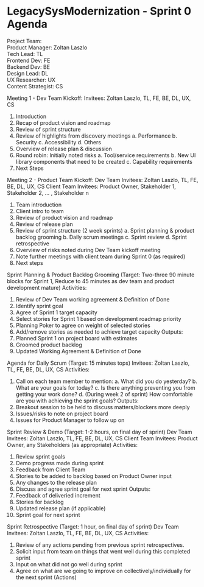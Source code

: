 # LegacySysModernization - Sprint 0 Agenda

Project Team:  
Product Manager: Zoltan Laszlo  
 Tech Lead: TL  
 Frontend Dev: FE   
 Backend Dev: BE  
 Design Lead: DL  
 UX Researcher: UX  
 Content Strategist: CS  


Meeting 1 - Dev Team Kickoff:
Invitees: Zoltan Laszlo, TL, FE, BE, DL, UX, CS

  1. Introduction
  2. Recap of product vision and roadmap
  3. Review of sprint structure 
  4. Review of highlights from discovery meetings
    a. Performance
    b. Security
    c. Accessibility
    d. Others
  5. Overview of release plan & discussion
  6. Round robin: Initially noted risks
    a. Tool/service requirements
    b. New UI library components that need to be created
    c. Capability requirements
  7. Next Steps

Meeting 2 - Product Team Kickoff:
Dev Team Invitees: Zoltan Laszlo, TL, FE, BE, DL, UX, CS
Client Team Invitees: Product Owner, Stakeholder 1, Stakeholder 2, ... , Stakeholder n

  1. Team introduction
  2. Client intro to team
  2. Review of product vision and roadmap
  3. Review of release plan
  4. Review of sprint structure (2 week sprints)
    a. Sprint planning & product backlog grooming
    b. Daily scrum meetings
    c. Sprint review
    d. Sprint retrospective
  5. Overview of risks noted during Dev Team kickoff meeting
  6. Note further meetings with client team during Sprint 0 (as required)
  7. Next steps
    
Sprint Planning & Product Backlog Grooming (Target: Two-three 90 minute blocks for Sprint 1, Reduce to 45 minutes as dev team and product development mature)
Activities:
  1. Review of Dev Team working agreement & Definition of Done 
  2. Identify sprint goal
  3. Agree of Sprint 1 target capacity
  4. Select stories for Sprint 1 based on development roadmap priority
  5. Planning Poker to agree on weight of selected stories
  6. Add/remove stories as needed to achieve target capacity
  Outputs:
  1. Planned Sprint 1 on project board with estimates
  2. Groomed product backlog
  3. Updated Working Agreement & Definition of Done

Agenda for Daily Scrum (Target: 15 minutes tops)
Invitees: Zoltan Laszlo, TL, FE, BE, DL, UX, CS
Activities:
  1. Call on each team member to mention:
    a. What did you do yesterday?
    b. What are your goals for today?
    c. Is there anything preventing you from getting your work done?
    d. (During week 2 of sprint) How comfortable are you with achieving the sprint goals?
Outputs:
  1. Breakout session to be held to discuss matters/blockers more deeply
  2. Issues/risks to note on project board
  3. Issues for Product Manager to follow up on

Sprint Review & Demo (Target: 1-2 hours, on final day of sprint)
Dev Team Invitees: Zoltan Laszlo, TL, FE, BE, DL, UX, CS
Client Team Invitees: Product Owner, any Stakeholders (as appropriate)
Activities:
  1. Review sprint goals
  2. Demo progress made during sprint
  3. Feedback from Client Team
  4. Stories to be added to backlog based on Product Owner input
  5. Any changes to the release plan
  5. Discuss and agree sprint goal for next sprint
Outputs:
  1. Feedback of deliveried increment
  2. Stories for backlog
  3. Updated release plan (if applicable)
  4. Sprint goal for next sprint
  
Sprint Retrospective (Target: 1 hour, on final day of sprint)
Dev Team Invitees: Zoltan Laszlo, TL, FE, BE, DL, UX, CS
Activities:
  1. Review of any actions pending from previous sprint retrospectives.
  2. Solicit input from team on things that went well during this completed sprint
  3. Input on what did not go well during sprint
  4. Agree on what are we going to improve on collectively/individually for the next sprint (Actions)
